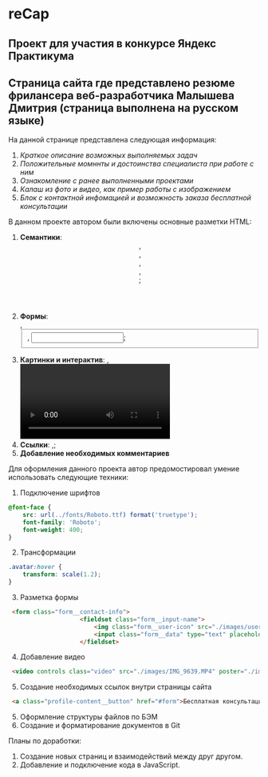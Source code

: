 # reCap
Проект для участия в конкурсе Яндекс Практикума
------
## Страница сайта где представлено резюме фрилансера веб-разработчика Малышева Дмитрия (страница выполнена на русском языке)
На данной странице представлена следующая информация:
1. *Краткое описание возможных выполняемых задач*
2. *Положительные момннты и достоинства специалиста при работе с ним*
3. *Ознакомление с ранее выполненными проектами*
4. *Калаш из фото и видео, как пример работы с изображением*
4. *Блок с контактной инфомацией и возможность заказа бесплатной консультации*

В данном проекте автором были включены основные разметки HTML:  
1. **Семантики**: <header>, <main>, <footer>, <section>, <div>; 
2. **Формы**: <form>, <fieldset>, <input>;
3. **Картинки и интерактив**: <img>, <video>;
4. **Ссылки**: <a>,<link>;
5. **Добавление  необходимых комментариев**

Для оформления данного проекта автор предомостировал умение использовать следующие техники:
1. Подключение шрифтов
```css
@font-face {
    src: url(../fonts/Roboto.ttf) format('truetype');
    font-family: 'Roboto';
    font-weight: 400;
}
```
2. Трансформации 
```css 
.avatar:hover {
    transform: scale(1.2);
}
```
3. Разметка формы
```html
 <form class="form__contact-info">
                    <fieldset class="form__input-name">
                        <img class="form__user-icon" src="./images/user-icon.png" alt="Иконка человечка">
                        <input class="form__data" type="text" placeholder="Ваше имя">
                    </fieldset>
```
4. Добавление видео
```html
 <video controls class="video" src="./images/IMG_9639.MP4" poster="./images/Foto6.png"></video>
```
5. Создание необходимых ссылок внутри страницы сайта
```html
 <a class="profile-content__button" href="#form">Бесплатная консультация</a>
```
5. Оформление структуры файлов по БЭМ
6. Создание и форматирование документов в Git

Планы по доработки:
1. Создание новых страниц и взаимодействий между друг другом.
2. Добавление и подключение кода в JavaScript.
